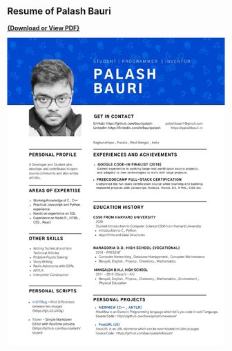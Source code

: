 ## Resume of Palash Bauri

[**{Download or View PDF}**](https://www.dropbox.com/s/29jodmvnrwll6ve/Resume-Palash-Bauri.pdf?dl=0)

[![.](https://github.com/bauripalash/portfolio/raw/master/palash-resume.jpg)](https://www.dropbox.com/s/29jodmvnrwll6ve/Resume-Palash-Bauri.pdf?dl=0)
